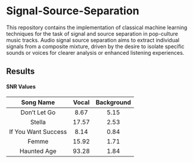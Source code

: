 # Signal-Source-Separation
This repository contains the implementation of classical machine learning techniques for the task of signal and source separation in pop-culture music tracks.
Audio signal source separation aims to extract individual signals from a composite mixture, driven by the desire to isolate specific sounds or voices for clearer analysis or enhanced listening experiences.

## Results
#### SNR Values
| 	Song Name	 | 	Vocal	 | 	Background	 |
| 	:-----:	 | 	:-----:	 | 	:-----:	 | 
| 	Don’t Let Go	| 	8.67	| 	5.15	 | 
| 	Stella	| 	17.57	| 	2.53	 | 
| 	If You Want Success	| 	8.14	| 	0.84	 | 
| 	Femme	| 	15.92	| 	1.71	 | 
| 	Haunted Age	| 	93.28	| 	1.84	 | 
